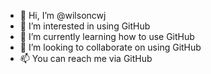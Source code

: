 - 👋 Hi, I’m @wilsoncwj
- 👀 I’m interested in using GitHub
- 🌱 I’m currently learning how to use GitHub
- 💞️ I’m looking to collaborate on using GitHub
- 📫 You can reach me via GitHub

<!---
wilsoncwj/wilsoncwj is a ✨ special ✨ repository because its `README.md` (this file) appears on your GitHub profile.
You can click the Preview link to take a look at your changes.
--->
